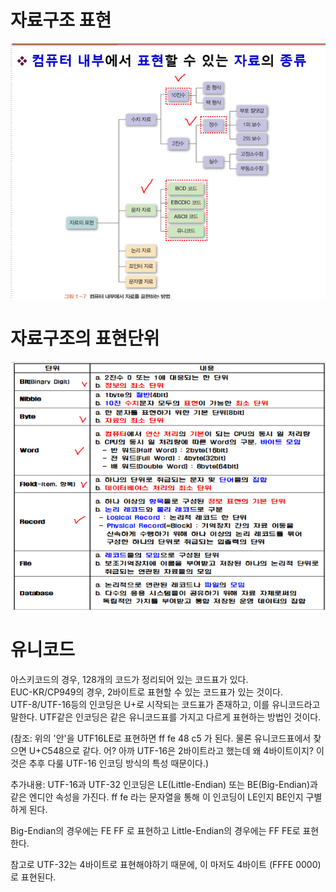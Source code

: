 # 자료구조 표현

![img](./img/자료의표현.png)


# 자료구조의 표현단위

![img](./img/자료의단위.png)


# 유니코드

아스키코드의 경우, 128개의 코드가 정리되어 있는 코드표가 있다.  
EUC-KR/CP949의 경우, 2바이트로 표현할 수 있는 코드표가 있는 것이다.  
UTF-8/UTF-16등의 인코딩은 U+로 시작되는 코드표가 존재하고, 이를 유니코드라고 말한다. UTF같은 인코딩은 같은 유니코드표를 가지고 다르게 표현하는 방법인 것이다.  

(참조: 위의 '안'을 UTF16LE로 표현하면 ff fe 48 c5 가 된다. 물론 유니코드표에서 찾으면 U+C548으로 같다. 어? 아까 UTF-16은 2바이트라고 했는데 왜 4바이트이지? 이것은 추후 다룰 UTF-16 인코딩 방식의 특성 때문이다.)

추가내용: UTF-16과 UTF-32 인코딩은 LE(Little-Endian) 또는 BE(Big-Endian)과 같은 엔디안 속성을 가진다. 
ff fe 라는 문자열을 통해 이 인코딩이 LE인지 BE인지 구별하게 된다.

Big-Endian의 경우에는 FE FF 로 표현하고 Little-Endian의 경우에는 FF FE로 표현한다.

참고로 UTF-32는 4바이트로 표현해야하기 때문에, 이 마저도 4바이트 (FFFE 0000)로 표현된다.